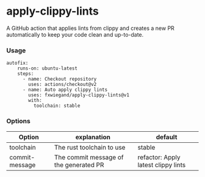 # apply-clippy-lints
A GitHub action that applies lints from clippy and creates a new PR automatically to keep your code clean and up-to-date.

### Usage

```
autofix:
    runs-on: ubuntu-latest
    steps:
      - name: Checkout repository
        uses: actions/checkout@v2
      - name: Auto apply clippy lints
        uses: fxwiegand/apply-clippy-lints@v1
        with:
          toolchain: stable
```

### Options

| Option         | explanation                            | default                             |
|----------------|----------------------------------------|-------------------------------------|
| toolchain      | The rust toolchain to use              | stable                              |
| commit-message | The commit message of the generated PR | refactor: Apply latest clippy lints |
